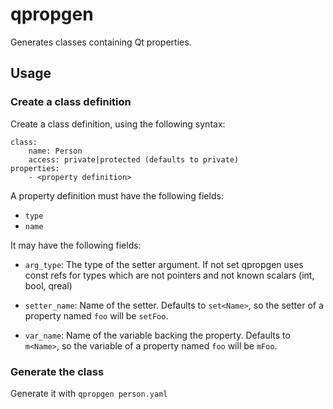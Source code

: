 # qpropgen

Generates classes containing Qt properties.

## Usage

### Create a class definition

Create a class definition, using the following syntax:

    class:
        name: Person
        access: private|protected (defaults to private)
    properties:
        - <property definition>

A property definition must have the following fields:

- `type`
- `name`

It may have the following fields:

- `arg_type`: The type of the setter argument. If not set qpropgen uses const
  refs for types which are not pointers and not known scalars (int, bool,
  qreal)

- `setter_name`: Name of the setter. Defaults to `set<Name>`, so the setter of
  a property named `foo` will be `setFoo`.

- `var_name`: Name of the variable backing the property. Defaults to `m<Name>`,
  so the variable of a property named `foo` will be `mFoo`.

### Generate the class

Generate it with `qpropgen person.yaml`
